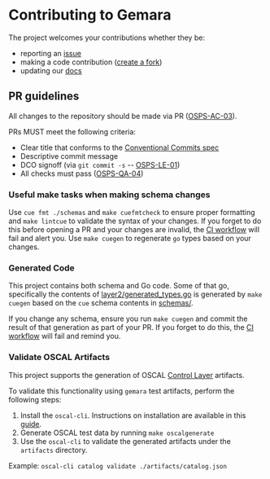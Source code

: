 # Contributing to Gemara

The project welcomes your contributions whether they be:

* reporting an [issue](https://github.com/ossf/gemara/issues/new/choose)
* making a code contribution ([create a fork](https://github.com/ossf/gemara/fork))
* updating our [docs](https://github.com/ossf/gemara/blob/main/README.md)

## PR guidelines

All changes to the repository should be made via PR ([OSPS-AC-03](https://baseline.openssf.org/#osps-ac-03)).

PRs MUST meet the following criteria:

* Clear title that conforms to the [Conventional Commits spec](https://www.conventionalcommits.org/)
* Descriptive commit message
* DCO signoff (via `git commit -s` -- [OSPS-LE-01](https://baseline.openssf.org/#osps-le-01))
* All checks must pass ([OSPS-QA-04](https://baseline.openssf.org/#osps-qa-04))

### Useful make tasks when making schema changes

Use `cue fmt ./schemas` and `make cuefmtcheck` to ensure proper formatting and `make lintcue` to validate the syntax of your changes. If you forget to do this before opening a PR and your changes are invalid, the [CI workflow](.github/workflows/ci.yml) will fail and alert you. Use `make cuegen` to regenerate `go` types based on your changes.

### Generated Code

This project contains both schema and Go code. Some of that go, specifically the contents of [layer2/generated_types.go](layer2/generated_types.go) is generated by `make cuegen` based on the `cue` schema contents in [schemas/](/schemas).

If you change any schema, ensure you run `make cuegen` and commit the result of that generation as part of your PR. If you forget to do this, the [CI workflow](.github/workflows/ci.yml) will fail and remind you.

### Validate OSCAL Artifacts

This project supports the generation of OSCAL [Control Layer](https://pages.nist.gov/OSCAL/learn/concepts/layer/control/) artifacts.

To validate this functionality using `gemara` test artifacts, perform the following steps:

1. Install the `oscal-cli`. Instructions on installation are available in this [guide](https://github.com/usnistgov/oscal-cli?tab=readme-ov-file#installing).
2. Generate OSCAL test data by running `make oscalgenerate`
3. Use the `oscal-cli` to validate the generated artifacts under the `artifacts` directory.

Example: `oscal-cli catalog validate ./artifacts/catalog.json `